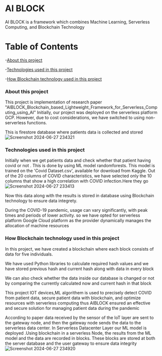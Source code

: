 # AI BLOCK
AI BLOCK is a framework which combines Machine Learning, Serverless Computing, and Blockchain Technology
# Table of Contents 
-[About this project](#About-this-project)

-[Technologies used in this project](#Technologies-used-in-this-project)

-[How Blockchain technology used in this project](#How-Blockchain-technology-used-in-this-project)

### About this project
This project is implementation of research paper "AIBLOCK_Blockchain_based_Lightweight_Framework_for_Serverless_Computing_using_AI"
Initially, our project was deployed on the serverless platform GCP. However, due to cost considerations, we have switched to using non-serverless functions.

This is firestore database where patients data is collected and stored 
![Screenshot 2024-06-27 234321](https://github.com/Rishitamamidipalli/AI-BLOCK/assets/123208162/72d55285-9016-49e0-bfb6-a9d50f20c380)


### Technologies used in this project
Initially when we get patients data and check whether that patient having covid or not . This is done by using ML model randomforests. This model is trained on the 'Covid Dataset.csv', available for download from Kaggle. Out of the 20 columns of COVID characteristics, we have selected only the 10 columns that show a high correlation with COVID infection.Here they go
![Screenshot 2024-06-27 233413](https://github.com/Rishitamamidipalli/AI-BLOCK/assets/123208162/0d23f922-5b4f-4373-8b06-a534259efeae)


Now this data along with the results is stored in database using Blockchain technology to ensure data integrety.

During the COVID-19 pandemic, usage can vary significantly, with peak times and periods of lower activity. so we have opted for serverless platform Google Cloud platform as the provider dynamically manages the allocation of machine resources

### How Blockchain technology used in this project
In this project, we have created a blockchain where each block consists of data for five individuals.

We have used Python libraries to calculate required hash values and we have stored previous hash and current hash along with data in every block

We can also check whether the data inside our database is changed or not by comparing the currently calculated now and current hash in that block

This project IOT devices,ML algorithem is used to precisely detect COVID from patient data, secure patient data with blockchain, and optimize resources with serverless computing thus AIBLOCK ensured an effective and secure solution for managing patient data during the pandemic

According to paper data received by the sensor of the IoT layer are sent to the gateway node, and then the gateway node sends the data to the serverless data center. In Serverless Datacenter Layer our ML model is deployed .Using blockchain in a serverless Node, the results from the ML model and the data are recorded in blocks. These blocks are stored at both the server database and the user gateway to ensure data integrity
![Screenshot 2024-06-27 234920](https://github.com/Rishitamamidipalli/AI-BLOCK/assets/123208162/c0ab0de4-9950-4690-a4ab-7f807814d7a1)


